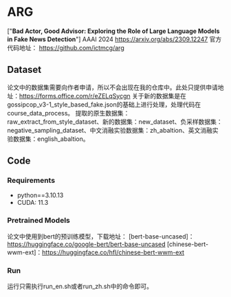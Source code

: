 # ARG 

["**Bad Actor, Good Advisor: Exploring the Role of Large Language Models in Fake News Detection**"] AAAI 2024 https://arxiv.org/abs/2309.12247
官方代码地址： https://github.com/ictmcg/arg

## Dataset

论文中的数据集需要向作者申请，所以不会出现在我的仓库中。此处只提供申请地址：https://forms.office.com/r/eZELqSycgn
关于新的数据集是在gossipcop_v3-1_style_based_fake.json的基础上进行处理，处理代码在course_data_process。
提取的原生数据集：raw_extract_from_style_dataset、新的数据集：new_dataset、负采样数据集：negative_sampling_dataset、中文消融实验数据集：zh_abaltion、英文消融实验数据集：english_abaltion。

## Code

### Requirements
- python==3.10.13
- CUDA: 11.3

### Pretrained Models
论文中使用到bert的预训练模型，下载地址：
[bert-base-uncased]：https://huggingface.co/google-bert/bert-base-uncased
[chinese-bert-wwm-ext]：https://huggingface.co/hfl/chinese-bert-wwm-ext

### Run
运行只需执行run_en.sh或者run_zh.sh中的命令即可。
